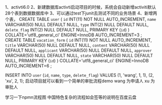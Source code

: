 1、activti6.0
2、新建数据库activti启动项目的时候，系统会自动新增activiti默认28个表到数据数据库中
3、可以通过test下junit去测试不同的业务场景
4、新增两个表，
CREATE TABLE `user` (
	`id` INT(11) NOT NULL AUTO_INCREMENT,
	`name` VARCHAR(50) NULL DEFAULT NULL,
	`type` INT(2) NULL DEFAULT NULL,
	`delete_flag` INT(2) NULL DEFAULT NULL,
	PRIMARY KEY (`id`)
)
COLLATE='utf8_general_ci'
ENGINE=InnoDB
AUTO_INCREMENT=3
;
CREATE TABLE `vacation_form` (
	`id` INT(11) NOT NULL AUTO_INCREMENT,
	`title` VARCHAR(50) NULL DEFAULT NULL,
	`content` VARCHAR(50) NULL DEFAULT NULL,
	`applicant` VARCHAR(50) NULL DEFAULT NULL,
	`approver` VARCHAR(50) NULL DEFAULT NULL,
	`state` VARCHAR(50) NULL DEFAULT NULL,
	PRIMARY KEY (`id`)
)
COLLATE='utf8_general_ci'
ENGINE=InnoDB
AUTO_INCREMENT=6
;

INSERT INTO `user` (`id`, `name`, `type`, `delete_flag`) VALUES
	(1, 'wang', 1, 1),
	(2, 'xu', 2, 1);
启动项目就可以看到一个简单的审批流程demo
wang 为申请人
xu 为审批人


学习一下npmn流程图
中国特色复杂的流程如会签等的说明在百度云盘

